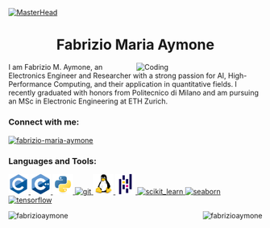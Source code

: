[![MasterHead](https://images.wallpapersden.com/image/download/intel-cpu-processor_Z2hmZ22UmZqaraWkpJRnamtlrWZlbWU.jpg)](https://github.com/fabrizioaymone)
<h1 align="center">Fabrizio Maria Aymone</h1>
<img align="right" alt="Coding" width="250" src="https://d33wubrfki0l68.cloudfront.net/23d4816944f8abdd7c8af2b694e4b32e93b9d985/9b991/images/ising.gif">


I am Fabrizio M. Aymone, an Electronics Engineer and Researcher with a strong passion for AI, High-Performance Computing, and their application in quantitative fields. I recently graduated with honors from Politecnico di Milano and am pursuing an MSc in Electronic Engineering at ETH Zurich.


<h3 align="left">Connect with me:</h3>
<p align="left">
<a href="https://linkedin.com/in/fabrizio-maria-aymone" target="blank"><img align="center" src="https://raw.githubusercontent.com/rahuldkjain/github-profile-readme-generator/master/src/images/icons/Social/linked-in-alt.svg" alt="fabrizio-maria-aymone" height="30" width="40" /></a>
</p>

<h3 align="left">Languages and Tools:</h3>
<p align="left"> <a href="https://www.cprogramming.com/" target="_blank" rel="noreferrer"> <img src="https://raw.githubusercontent.com/devicons/devicon/master/icons/c/c-original.svg" alt="c" width="40" height="40"/> </a> <a href="https://www.w3schools.com/cpp/" target="_blank" rel="noreferrer"> <img src="https://raw.githubusercontent.com/devicons/devicon/master/icons/cplusplus/cplusplus-original.svg" alt="cplusplus" width="40" height="40"/> </a> <a href="https://www.python.org" target="_blank" rel="noreferrer"> <img src="https://raw.githubusercontent.com/devicons/devicon/master/icons/python/python-original.svg" alt="python" width="40" height="40"/> </a><a href="https://git-scm.com/" target="_blank" rel="noreferrer"> <img src="https://www.vectorlogo.zone/logos/git-scm/git-scm-icon.svg" alt="git" width="40" height="40"/> </a> <a href="https://www.linux.org/" target="_blank" rel="noreferrer"> <img src="https://raw.githubusercontent.com/devicons/devicon/master/icons/linux/linux-original.svg" alt="linux" width="40" height="40"/> </a> <a href="https://pandas.pydata.org/" target="_blank" rel="noreferrer"> <img src="https://raw.githubusercontent.com/devicons/devicon/2ae2a900d2f041da66e950e4d48052658d850630/icons/pandas/pandas-original.svg" alt="pandas" width="40" height="40"/> </a> <a href="https://scikit-learn.org/" target="_blank" rel="noreferrer"> <img src="https://upload.wikimedia.org/wikipedia/commons/0/05/Scikit_learn_logo_small.svg" alt="scikit_learn" width="40" height="40"/> </a> <a href="https://seaborn.pydata.org/" target="_blank" rel="noreferrer"> <img src="https://seaborn.pydata.org/_images/logo-mark-lightbg.svg" alt="seaborn" width="40" height="40"/> </a> <a href="https://www.tensorflow.org" target="_blank" rel="noreferrer"> <img src="https://www.vectorlogo.zone/logos/tensorflow/tensorflow-icon.svg" alt="tensorflow" width="40" height="40"/> </a> </p>

<p><img align="left" src="https://github-readme-stats.vercel.app/api/top-langs?username=fabrizioaymone&show_icons=true&locale=en&layout=compact" alt="fabrizioaymone" /></p>

<p>&nbsp;<img align="right" height="170" src="https://github-readme-stats.vercel.app/api?username=fabrizioaymone&show_icons=true&locale=en" alt="fabrizioaymone" /></p>

